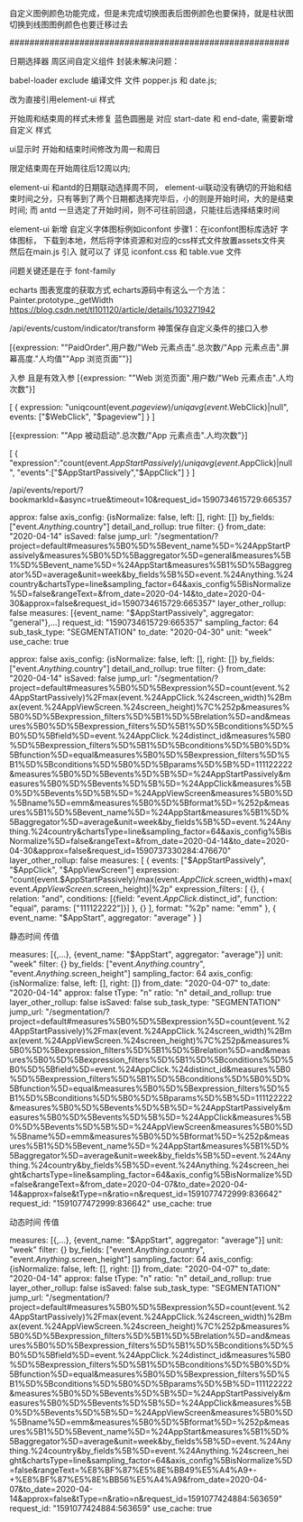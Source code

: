 自定义图例颜色功能完成，但是未完成切换图表后图例颜色也要保持，就是柱状图切换到线图图例颜色也要迁移过去


########################################################

日期选择器 周区间自定义组件 封装未解决问题：

babel-loader exclude 编译文件 文件 popper.js 和 date.js;

改为直接引用element-ui 样式

开始周和结束周的样式未修复
蓝色圆圈是 对应 start-date 和 end-date, 需要新增自定义 样式

ui显示时 开始和结束时间修改为周一和周日

限定结束周在开始周往后12周以内;

element-ui 和antd的日期联动选择周不同，
element-ui联动没有确切的开始和结束时间之分，只有等到了两个日期都选择完毕后，小的则是开始时间，大的是结束时间;
而 antd 一旦选定了开始时间，则不可往前回退，只能往后选择结束时间

element-ui 新增 自定义字体图标例如iconfont
步骤1：在iconfont图标库选好 字体图标，
下载到本地，然后将字体资源和对应的css样式文件放置assets文件夹
然后在main.js 引入 就可以了
详见 iconfont.css  和  table.vue 文件

问题关键还是在于 font-family

echarts 图表宽度的获取方式
echarts源码中有这么一个方法：Painter.prototype._getWidth
https://blog.csdn.net/tl101120/article/details/103271942

/api/events/custom/indicator/transform
神策保存自定义条件的接口入参

 [{expression: ""PaidOrder".用户数/"Web 元素点击".总次数/"App 元素点击".屏幕高度."人均值""App 浏览页面""}]

入参 且是有效入参
 [{expression: ""Web 浏览页面".用户数/"Web 元素点击".人均次数"}]

[
  {
    expression: "uniqcount(event.$pageview)/uniqavg(event.$WebClick)|null",
    events: ["$WebClick", "$pageview"]
  }
]

[{expression: ""App 被动启动".总次数/"App 元素点击".人均次数"}]

[
  {
    "expression":"count(event.$AppStartPassively)/uniqavg(event.$AppClick)|null",
    "events":["$AppStartPassively","$AppClick"]
  }
]

/api/events/report/?bookmarkId=&async=true&timeout=10&request_id=1590734615729:665357


approx: false
axis_config: {isNormalize: false, left: [], right: []}
by_fields: ["event.$Anything.$country"]
detail_and_rollup: true
filter: {}
from_date: "2020-04-14"
isSaved: false
jump_url: "/segmentation/?project=default#measures%5B0%5D%5Bevent_name%5D=%24AppStartPassively&measures%5B0%5D%5Baggregator%5D=general&measures%5B1%5D%5Bevent_name%5D=%24AppStart&measures%5B1%5D%5Baggregator%5D=average&unit=week&by_fields%5B%5D=event.%24Anything.%24country&chartsType=line&sampling_factor=64&axis_config%5BisNormalize%5D=false&rangeText=&from_date=2020-04-14&to_date=2020-04-30&approx=false&request_id=1590734615729:665357"
layer_other_rollup: false
measures: [{event_name: "$AppStartPassively", aggregator: "general"},…]
request_id: "1590734615729:665357"
sampling_factor: 64
sub_task_type: "SEGMENTATION"
to_date: "2020-04-30"
unit: "week"
use_cache: true


approx: false
axis_config: {isNormalize: false, left: [], right: []}
by_fields: ["event.$Anything.$country"]
detail_and_rollup: true
filter: {}
from_date: "2020-04-14"
isSaved: false
jump_url: "/segmentation/?project=default#measures%5B0%5D%5Bexpression%5D=count(event.%24AppStartPassively)%2Fmax(event.%24AppClick.%24screen_width)%2Bmax(event.%24AppViewScreen.%24screen_height)%7C%252p&measures%5B0%5D%5Bexpression_filters%5D%5B1%5D%5Brelation%5D=and&measures%5B0%5D%5Bexpression_filters%5D%5B1%5D%5Bconditions%5D%5B0%5D%5Bfield%5D=event.%24AppClick.%24distinct_id&measures%5B0%5D%5Bexpression_filters%5D%5B1%5D%5Bconditions%5D%5B0%5D%5Bfunction%5D=equal&measures%5B0%5D%5Bexpression_filters%5D%5B1%5D%5Bconditions%5D%5B0%5D%5Bparams%5D%5B%5D=111122222&measures%5B0%5D%5Bevents%5D%5B%5D=%24AppStartPassively&measures%5B0%5D%5Bevents%5D%5B%5D=%24AppClick&measures%5B0%5D%5Bevents%5D%5B%5D=%24AppViewScreen&measures%5B0%5D%5Bname%5D=emm&measures%5B0%5D%5Bformat%5D=%252p&measures%5B1%5D%5Bevent_name%5D=%24AppStart&measures%5B1%5D%5Baggregator%5D=average&unit=week&by_fields%5B%5D=event.%24Anything.%24country&chartsType=line&sampling_factor=64&axis_config%5BisNormalize%5D=false&rangeText=&from_date=2020-04-14&to_date=2020-04-30&approx=false&request_id=1590737330284:476670"
layer_other_rollup: false
measures: [
  {
    events: ["$AppStartPassively", "$AppClick", "$AppViewScreen"]
    expression: "count(event.$AppStartPassively)/max(event.$AppClick.$screen_width)+max(event.$AppViewScreen.$screen_height)|%2p"
    expression_filters: [
      {}, 
      {
        relation: "and",
        conditions: [{field: "event.$AppClick.$distinct_id", function: "equal", params: ["111122222"]}]
      }, 
      {}
    ],
    format: "%2p"
    name: "emm"
  },
  {
    event_name: "$AppStart", 
    aggregator: "average"
  }
]


静态时间 传值

measures: [{,…}, {event_name: "$AppStart", aggregator: "average"}]
unit: "week"
filter: {}
by_fields: ["event.$Anything.$country", "event.$Anything.$screen_height"]
sampling_factor: 64
axis_config: {isNormalize: false, left: [], right: []}
from_date: "2020-04-07"
to_date: "2020-04-14"
approx: false
tType: "n"
ratio: "n"
detail_and_rollup: true
layer_other_rollup: false
isSaved: false
sub_task_type: "SEGMENTATION"
jump_url: "/segmentation/?project=default#measures%5B0%5D%5Bexpression%5D=count(event.%24AppStartPassively)%2Fmax(event.%24AppClick.%24screen_width)%2Bmax(event.%24AppViewScreen.%24screen_height)%7C%252p&measures%5B0%5D%5Bexpression_filters%5D%5B1%5D%5Brelation%5D=and&measures%5B0%5D%5Bexpression_filters%5D%5B1%5D%5Bconditions%5D%5B0%5D%5Bfield%5D=event.%24AppClick.%24distinct_id&measures%5B0%5D%5Bexpression_filters%5D%5B1%5D%5Bconditions%5D%5B0%5D%5Bfunction%5D=equal&measures%5B0%5D%5Bexpression_filters%5D%5B1%5D%5Bconditions%5D%5B0%5D%5Bparams%5D%5B%5D=111122222&measures%5B0%5D%5Bevents%5D%5B%5D=%24AppStartPassively&measures%5B0%5D%5Bevents%5D%5B%5D=%24AppClick&measures%5B0%5D%5Bevents%5D%5B%5D=%24AppViewScreen&measures%5B0%5D%5Bname%5D=emm&measures%5B0%5D%5Bformat%5D=%252p&measures%5B1%5D%5Bevent_name%5D=%24AppStart&measures%5B1%5D%5Baggregator%5D=average&unit=week&by_fields%5B%5D=event.%24Anything.%24country&by_fields%5B%5D=event.%24Anything.%24screen_height&chartsType=line&sampling_factor=64&axis_config%5BisNormalize%5D=false&rangeText=&from_date=2020-04-07&to_date=2020-04-14&approx=false&tType=n&ratio=n&request_id=1591077472999:836642"
request_id: "1591077472999:836642"
use_cache: true

动态时间 传值

measures: [{,…}, {event_name: "$AppStart", aggregator: "average"}]
unit: "week"
filter: {}
by_fields: ["event.$Anything.$country", "event.$Anything.$screen_height"]
sampling_factor: 64
axis_config: {isNormalize: false, left: [], right: []}
from_date: "2020-04-07"
to_date: "2020-04-14"
approx: false
tType: "n"
ratio: "n"
detail_and_rollup: true
layer_other_rollup: false
isSaved: false
sub_task_type: "SEGMENTATION"
jump_url: "/segmentation/?project=default#measures%5B0%5D%5Bexpression%5D=count(event.%24AppStartPassively)%2Fmax(event.%24AppClick.%24screen_width)%2Bmax(event.%24AppViewScreen.%24screen_height)%7C%252p&measures%5B0%5D%5Bexpression_filters%5D%5B1%5D%5Brelation%5D=and&measures%5B0%5D%5Bexpression_filters%5D%5B1%5D%5Bconditions%5D%5B0%5D%5Bfield%5D=event.%24AppClick.%24distinct_id&measures%5B0%5D%5Bexpression_filters%5D%5B1%5D%5Bconditions%5D%5B0%5D%5Bfunction%5D=equal&measures%5B0%5D%5Bexpression_filters%5D%5B1%5D%5Bconditions%5D%5B0%5D%5Bparams%5D%5B%5D=111122222&measures%5B0%5D%5Bevents%5D%5B%5D=%24AppStartPassively&measures%5B0%5D%5Bevents%5D%5B%5D=%24AppClick&measures%5B0%5D%5Bevents%5D%5B%5D=%24AppViewScreen&measures%5B0%5D%5Bname%5D=emm&measures%5B0%5D%5Bformat%5D=%252p&measures%5B1%5D%5Bevent_name%5D=%24AppStart&measures%5B1%5D%5Baggregator%5D=average&unit=week&by_fields%5B%5D=event.%24Anything.%24country&by_fields%5B%5D=event.%24Anything.%24screen_height&chartsType=line&sampling_factor=64&axis_config%5BisNormalize%5D=false&rangeText=%E8%BF%87%E5%8E%BB49%E5%A4%A9+-+%E8%BF%87%E5%8E%BB56%E5%A4%A9&from_date=2020-04-07&to_date=2020-04-14&approx=false&tType=n&ratio=n&request_id=1591077424884:563659"
request_id: "1591077424884:563659"
use_cache: true